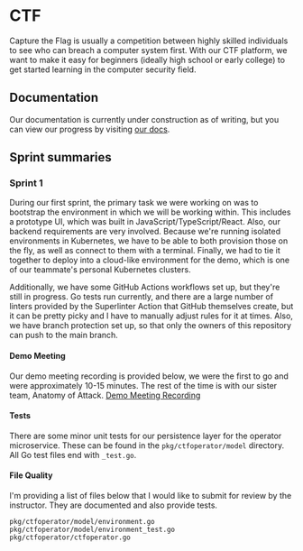 # CTF
Capture the Flag is usually a competition between highly skilled individuals to
see who can breach a computer system first. With our CTF platform, we want to
make it easy for beginners (ideally high school or early college) to get started
learning in the computer security field.

## Documentation
Our documentation is currently under construction as of writing, but you can
view our progress by visiting [our docs](https://acasi-ctf.github.io/docs/).

## Sprint summaries
### Sprint 1
During our first sprint, the primary task we were working on was to bootstrap
the environment in which we will be working within. This includes a prototype
UI, which was built in JavaScript/TypeScript/React. Also, our backend
requirements are very involved. Because we're running isolated environments in
Kubernetes, we have to be able to both provision those on the fly, as well as
connect to them with a terminal. Finally, we had to tie it together to deploy
into a cloud-like environment for the demo, which is one of our teammate's
personal Kubernetes clusters.

Additionally, we have some GitHub Actions workflows set up, but they're still
in progress. Go tests run currently, and there are a large number of linters
provided by the Superlinter Action that GitHub themselves create, but it can be
pretty picky and I have to manually adjust rules for it at times. Also, we have
branch protection set up, so that only the owners of this repository can push to
the main branch.

#### Demo Meeting
Our demo meeting recording is provided below, we were the first to go and were
approximately 10-15 minutes. The rest of the time is with our sister team,
Anatomy of Attack.
[Demo Meeting Recording](https://emailwsu.sharepoint.com/teams/2021.PULLM.CptS.421.423-F5CTF/Shared%20Documents/F5%20CTF/Meeting%20Notes/Demo%20Recordings/2021-03-15%2015-58-36.mkv)

#### Tests
There are some minor unit tests for our persistence layer for the operator
microservice. These can be found in the `pkg/ctfoperator/model` directory. All
Go test files end with `_test.go`.

#### File Quality
I'm providing a list of files below that I would like to submit for review by
the instructor. They are documented and also provide tests.
```text
pkg/ctfoperator/model/environment.go
pkg/ctfoperator/model/environment_test.go
pkg/ctfoperator/ctfoperator.go
```
